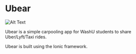 # Ubear
![Alt Text](https://media.giphy.com/media/ir9PbyNjLTxM3Infk9/giphy.gif)


Ubear is a simple carpooling app for WashU students to share Uber/Lyft/Taxi rides.

Ubear is built using the Ionic framework.
